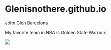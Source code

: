 # Glenisnothere.github.io
John Glen Barcelona

My favorite team in NBA is Golden State Warriors 

![](https://www.google.com/url?sa=i&url=https%3A%2F%2Fclutchpoints.com%2Fwarriors-6-must-watch-games-on-2023-24-nba-schedule-ranked&psig=AOvVaw369Kn114SsHFRlL9ln-V-S&ust=1701846958081000&source=images&cd=vfe&opi=89978449&ved=0CBAQjRxqFwoTCIiwmcGp-YIDFQAAAAAdAAAAABAE)
